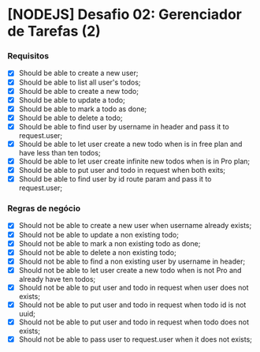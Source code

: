 # [NODEJS] Desafio 02: Gerenciador de Tarefas (2)

### Requisitos
- [x] Should be able to create a new user;
- [x] Should be able to list all user's todos;
- [x] Should be able to create a new todo;
- [x] Should be able to update a todo;
- [x] Should be able to mark a todo as done;
- [x] Should be able to delete a todo;
- [x] Should be able to find user by username in header and pass it to request.user;
- [x] Should be able to let user create a new todo when is in free plan and have less than ten todos;
- [x] Should be able to let user create infinite new todos when is in Pro plan;
- [x] Should be able to put user and todo in request when both exits;
- [x] Should be able to find user by id route param and pass it to request.user;

### Regras de negócio
- [x] Should not be able to create a new user when username already exists;
- [x] Should not be able to update a non existing todo;
- [x] Should not be able to mark a non existing todo as done;
- [x] Should not be able to delete a non existing todo;
- [x] Should not be able to find a non existing user by username in header;
- [x] Should not be able to let user create a new todo when is not Pro and already have ten todos;
- [x] Should not be able to put user and todo in request when user does not exists;
- [x] Should not be able to put user and todo in request when todo id is not uuid;
- [x] Should not be able to put user and todo in request when todo does not exists;
- [x] Should not be able to pass user to request.user when it does not exists;